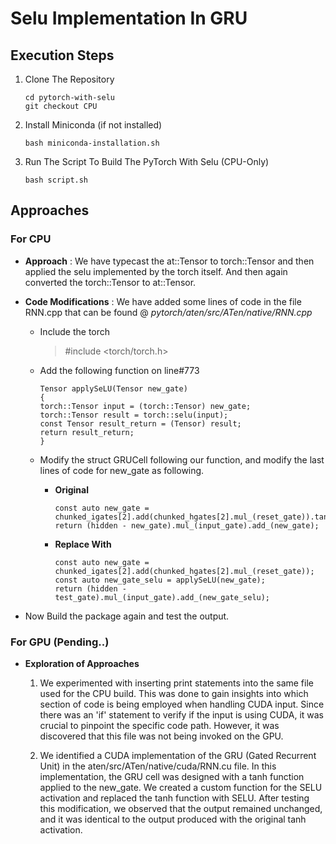 # Selu Implementation In GRU

## Execution Steps
1. Clone The Repository
    ```
    cd pytorch-with-selu
    git checkout CPU
    ```
2. Install Miniconda (if not installed)
    ```
    bash miniconda-installation.sh
    ```
3. Run The Script To Build The PyTorch With Selu (CPU-Only)
    ```
    bash script.sh
    ```

## Approaches
### For CPU
- **Approach** : We have typecast the at::Tensor to torch::Tensor and then applied the selu implemented by the torch itself. And then again converted the torch::Tensor to at::Tensor.

- **Code Modifications** : We have added some lines of code in the file RNN.cpp that can be found @ *pytorch/aten/src/ATen/native/RNN.cpp*
    - Include the torch 
         >  #include <torch/torch.h>
    
    - Add the following function on line#773

        ```
        Tensor applySeLU(Tensor new_gate)
        {
        torch::Tensor input = (torch::Tensor) new_gate;
        torch::Tensor result = torch::selu(input);
        const Tensor result_return = (Tensor) result;
        return result_return;
        }
        ```
    - Modify the struct GRUCell following our function, and modify the last lines of code for new_gate as following.
        -  **Original**
        
            ```
            const auto new_gate =
            chunked_igates[2].add(chunked_hgates[2].mul_(reset_gate)).tanh_();
            return (hidden - new_gate).mul_(input_gate).add_(new_gate);
            ```
        - **Replace With**
        
            ```
            const auto new_gate =
            chunked_igates[2].add(chunked_hgates[2].mul_(reset_gate));
            const auto new_gate_selu = applySeLU(new_gate);
            return (hidden - test_gate).mul_(input_gate).add_(new_gate_selu);
            ```

- Now Build the package again and test the output.

### For GPU (Pending..)
- **Exploration of Approaches**
    1.  We experimented with inserting print statements into the same file used for the CPU build. This was done to gain insights into which section of code is being employed when handling CUDA input. Since there was an 'if' statement to verify if the input is using CUDA, it was crucial to pinpoint the specific code path. However, it was discovered that this file was not being invoked on the GPU.
    
    2.  We identified a CUDA implementation of the GRU (Gated Recurrent Unit) in the aten/src/ATen/native/cuda/RNN.cu file. In this implementation, the GRU cell was designed with a tanh function applied to the new_gate. We created a custom function for the SELU activation and replaced the tanh function with SELU. After testing this modification, we observed that the output remained unchanged, and it was identical to the output produced with the original tanh activation.
